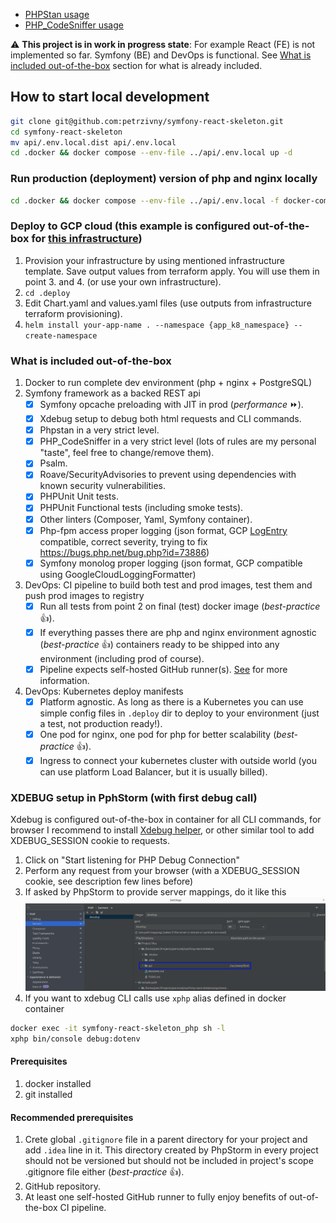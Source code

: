 - [PHPStan usage](documentation%2Fphpstan%2FREADME.md)
- [PHP_CodeSniffer usage](documentation%2Fphpcs%2FREADME.md)

:warning: **This project is in work in progress state**: For example React (FE) is not implemented so far. Symfony (BE) and DevOps is functional. See [What is included out-of-the-box](#what-is-included-out-of-the-box) section for what is already included.

## How to start local development
```bash
git clone git@github.com:petrzivny/symfony-react-skeleton.git
cd symfony-react-skeleton
mv api/.env.local.dist api/.env.local
cd .docker && docker compose --env-file ../api/.env.local up -d
```

### Run production (deployment) version of php and nginx locally
```bash
cd .docker && docker compose --env-file ../api/.env.local -f docker-compose-prod.yaml up -d
```

### Deploy to GCP cloud (this example is configured out-of-the-box for [this infrastructure](https://github.com/petrzivny/infrastructure))
1. Provision your infrastructure by using mentioned infrastructure template. Save output values from terraform apply. You will use them in point 3. and 4. (or use your own infrastructure).
2. `cd .deploy`
3. Edit Chart.yaml and values.yaml files (use outputs from infrastructure terraform provisioning).
4. `helm install your-app-name . --namespace {app_k8_namespace} --create-namespace`

### What is included out-of-the-box
1. Docker to run complete dev environment (php + nginx + PostgreSQL)
2. Symfony framework as a backed REST api
    - [x] Symfony opcache preloading with JIT in prod (_performance_ ⏩).
    - [x] Xdebug setup to debug both html requests and CLI commands.
    - [x] Phpstan in a very strict level.
    - [x] PHP_CodeSniffer in a very strict level (lots of rules are my personal "taste", feel free to change/remove them).
    - [x] Psalm.
    - [x] Roave/SecurityAdvisories to prevent using dependencies with known security vulnerabilities.
    - [x] PHPUnit Unit tests.
    - [x] PHPUnit Functional tests (including smoke tests).
    - [x] Other linters (Composer, Yaml, Symfony container).
    - [x] Php-fpm access proper logging (json format, GCP [LogEntry](https://cloud.google.com/logging/docs/reference/v2/rest/v2/LogEntry#httprequest) compatible, correct severity, trying to fix https://bugs.php.net/bug.php?id=73886)
    - [x] Symfony monolog proper logging (json format, GCP compatible using GoogleCloudLoggingFormatter)
3. DevOps: CI pipeline to build both test and prod images, test them and push prod images to registry
    - [x] Run all tests from point 2 on final (test) docker image (_best-practice_ 👍).
    - [x] If everything passes there are php and nginx environment agnostic (_best-practice_ 👍) containers ready to be shipped into any environment (including prod of course).
    - [x] Pipeline expects self-hosted GitHub runner(s). [See](https://docs.github.com/en/actions/hosting-your-own-runners/managing-self-hosted-runners/adding-self-hosted-runners) for more information.
4. DevOps: Kubernetes deploy manifests
    - [x] Platform agnostic. As long as there is a Kubernetes you can use simple config files in `.deploy` dir to deploy to your environment (just a test, not production ready!).
    - [x] One pod for nginx, one pod for php for better scalability (_best-practice_ 👍).
    - [x] Ingress to connect your kubernetes cluster with outside world (you can use platform Load Balancer, but it is usually billed).

### XDEBUG setup in PphStorm (with first debug call)
Xdebug is configured out-of-the-box in container for all CLI commands, for browser I recommend to install [Xdebug helper](https://chrome.google.com/webstore/detail/xdebug-helper/eadndfjplgieldjbigjakmdgkmoaaaoc), or other similar tool to add XDEBUG_SESSION cookie to requests.

1. Click on "Start listening for PHP Debug Connection"
2. Perform any request from your browser (with a XDEBUG_SESSION cookie, see description few lines before)
3. If asked by PhpStorm to provide server mappings, do it like this ![xdebug-mappings.png](documentation%2Fimages%2Fxdebug-mappings.png)
4. If you want to xdebug CLI calls use `xphp` alias defined in docker container
```bash
docker exec -it symfony-react-skeleton_php sh -l
xphp bin/console debug:dotenv
```

#### Prerequisites
1. docker installed
2. git installed

#### Recommended prerequisites
1. Crete global `.gitignore` file in a parent directory for your project and add `.idea` line in it. This directory created by PhpStorm in every project should not be versioned but should not be included in project's scope .gitignore file either (_best-practice_ 👍).
2. GitHub repository.
3. At least one self-hosted GitHub runner to fully enjoy benefits of out-of-the-box CI pipeline.

